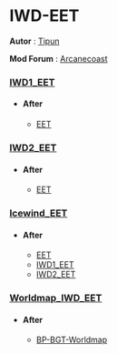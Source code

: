 # IWD-EET

**Autor** : [Tipun](https://github.com/tipun81?tab=repositories)

**Mod Forum** : [Arcanecoast](https://arcanecoast.ru/forum/viewtopic.php?f=31&t=1247)

### [IWD1_EET](https://github.com/11jo/IWD1_EET) 

* #### **After** 
  * [EET](https://github.com/Gibberlings3/EET)

### [IWD2_EET](https://github.com/11jo/IWD2_EET) 

* #### **After** 
  * [EET](https://github.com/Gibberlings3/EET)

### [Icewind_EET](https://github.com/11jo/Icewind_EET) 

* #### **After** 
  * [EET](https://github.com/Gibberlings3/EET)
  * [IWD1_EET](https://github.com/11jo/IWD1_EET)
  * [IWD2_EET](https://github.com/11jo/IWD2_EET)

### [Worldmap_IWD_EET](https://github.com/11jo/Worldmap_IWD_EET)

* #### **After** 
  * [BP-BGT-Worldmap](https://github.com/SpellholdStudios/BP-BGT-Worldmap)


